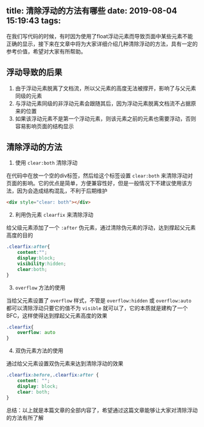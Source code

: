title: 清除浮动的方法有哪些
date: 2019-08-04 15:19:43
tags:
---
在我们写代码的时候，有时因为使用了float浮动元素而导致页面中某些元素不能正确的显示，接下来在文章中将为大家详细介绍几种清除浮动的方法，具有一定的参考价值，希望对大家有所帮助。

## 浮动导致的后果

1. 由于浮动元素脱离了文档流，所以父元素的高度无法被撑开，影响了与父元素同级的元素
2. 与浮动元素同级的非浮动元素会跟随其后，因为浮动元素脱离文档流不占据原来的位置
3. 如果该浮动元素不是第一个浮动元素，则该元素之前的元素也需要浮动，否则容易影响页面的结构显示

## 清除浮动的方法

1. 使用 `clear:both` 清除浮动

在代码中在放一个空的div标签，然后给这个标签设置 `clear:both` 来清除浮动对页面的影响。它的优点是简单，方便兼容性好，但是一般情况下不建议使用该方法，因为会造成结构混乱，不利于后期维护

```html
<div style="clear: both"></div>
```

2. 利用伪元素 `clearfix` 来清除浮动

给父级元素添加了一个 `:after` 伪元素，通过清除伪元素的浮动，达到撑起父元素高度的目的

```css
.clearfix:after{
    content:"";
    display:block;
    visibility:hidden;
    clear:both;
}
```

3. `overflow` 方法的使用

当给父元素设置了 `overflow` 样式，不管是 `overflow:hidden` 或 `overflow:auto` 都可以清除浮动只要它的值不为 `visible` 就可以了，它的本质就是建构了一个BFC，这样使得达到撑起父元素高度的效果

```css
.clearfix{
    overflow: auto
}
```

4. 双伪元素方法的使用

通过给父元素设置双伪元素来达到清除浮动的效果

```css
.clearfix:before,.clearfix:after {
    content: "";
    display: block;
    clear: both;
}
```

总结：以上就是本篇文章的全部内容了，希望通过这篇文章能够让大家对清除浮动的方法有所了解